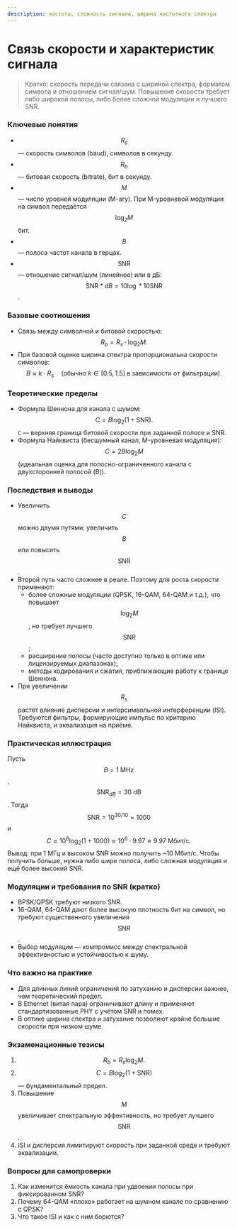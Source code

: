 ```yaml
---
description: частота, сложность сигнала, ширина частотного спектра
---
```


# Связь скорости и характеристик сигнала

> Кратко: скорость передачи связана с шириной спектра, форматом символа и отношением сигнал/шум. Повышение скорости требует либо широкой полосы, либо более сложной модуляции и лучшего SNR.

### Ключевые понятия

* $$R_s$$ — скорость символов (baud), символов в секунду.
* $$R_b$$ — битовая скорость (bitrate), бит в секунду.
* $$M$$ — число уровней модуляции (M-ary). При M-уровневой модуляции на символ передаётся $$\log_2 M$$ бит.
* $$B$$ — полоса частот канала в герцах.
* $$\mathrm{SNR}$$ — отношение сигнал/шум (линейное) или в дБ: $$\mathrm{SNR}*{dB}=10\log*{10}\mathrm{SNR}$$.

### Базовые соотношения

* Связь между символной и битовой скоростью: $$R_b = R_s\cdot\log_2 M.$$
* При базовой оценке ширина спектра пропорциональна скорости символов: $$B \approx k \cdot R_s\quad(\text{обычно }k\in[0.5,1.5]\text{ в зависимости от фильтрации}).$$

### Теоретические пределы

* Формула Шеннона для канала с шумом: $$C = B\log_2(1+\mathrm{SNR}).$$ `C` — верхняя граница битовой скорости при заданной полосе и SNR.
* Формула Найквиста (бесшумный канал, M-уровневая модуляция): $$C = 2B\log_2 M$$ (идеальная оценка для полосно-ограниченного канала с двухсторонней полосой (B)).

### Последствия и выводы

* Увеличить $$C$$ можно двумя путями: увеличить $$B$$ или повысить $$\mathrm{SNR}$$.
* Второй путь часто сложнее в реале. Поэтому для роста скорости применяют:
  * более сложные модуляции (QPSK, 16-QAM, 64-QAM и т.д.), что повышает $$\log_2 M$$, но требует лучшего $$\mathrm{SNR}$$;
  * расширение полосы (часто доступно только в оптике или лицензируемых диапазонах);
  * методы кодирования и сжатия, приближающие работу к границе Шеннона.
* При увеличении $$R_s$$ растёт влияние дисперсии и интерсимвольной интерференции (ISI). Требуются фильтры, формирующие импульс по критерию Найквиста, и эквализация на приёме.

### Практическая иллюстрация

Пусть $$B = 1\ \text{MHz}$$, $$\mathrm{SNR}_{dB}=30\ \text{dB}$$. Тогда $$\mathrm{SNR}=10^{30/10}=1000$$ и $$C \approx 10^6\log_2(1+1000)\approx 10^6\cdot 9.97\approx 9.97\ \text{Мбит/с}.$$ Вывод: при 1 МГц и высоком SNR можно получить \~10 Мбит/с. Чтобы получить больше, нужна либо шире полоса, либо сложная модуляция и ещё более высокий SNR.

### Модуляции и требования по SNR (кратко)

* BPSK/QPSK требуют низкого SNR.
* 16-QAM, 64-QAM дают более высокую плотность бит на символ, но требуют существенного увеличения $$\mathrm{SNR}$$.
* Выбор модуляции — компромисс между спектральной эффективностью и устойчивостью к шуму.

### Что важно на практике

* Для длинных линий ограничений по затуханию и дисперсии важнее, чем теоретический предел.
* В Ethernet (витая пара) ограничивают длину и применяют стандартизованные PHY с учётом SNR и помех.
* В оптике ширина спектра и затухание позволяют крайне большие скорости при низком шуме.

### Экзаменационные тезисы

1. $$R_b = R_s\log_2 M.$$
2. $$C = B\log_2(1+\mathrm{SNR})$$ — фундаментальный предел.
3. Повышение $$M$$ увеличивает спектральную эффективность, но требует лучшего $$\mathrm{SNR}$$.
4. ISI и дисперсия лимитируют скорость при заданной среде и требуют эквализации.

### Вопросы для самопроверки

1. Как изменится ёмкость канала при удвоении полосы при фиксированном SNR?
2. Почему 64-QAM «плохо» работает на шумном канале по сравнению с QPSK?
3. Что такое ISI и как с ним борются?
